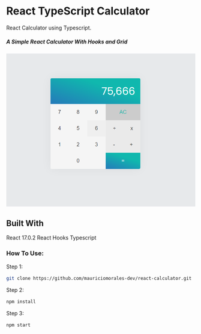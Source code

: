 # React TypeScript Calculator

React Calculator using Typescript.

##### A Simple React Calculator With Hooks and Grid

#### ![](React-typescript-calculator.png)

## Built With

React 17.0.2
React Hooks
Typescript

### How To Use:

Step 1:

```sh
git clone https://github.com/mauriciomorales-dev/react-calculator.git
```

Step 2:

```sh
npm install
```

Step 3:

```sh
npm start
```
